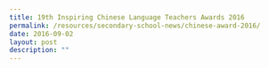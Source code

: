 ```yaml
---
title: 19th Inspiring Chinese Language Teachers Awards 2016
permalink: /resources/secondary-school-news/chinese-award-2016/
date: 2016-09-02
layout: post
description: ""
---
```

